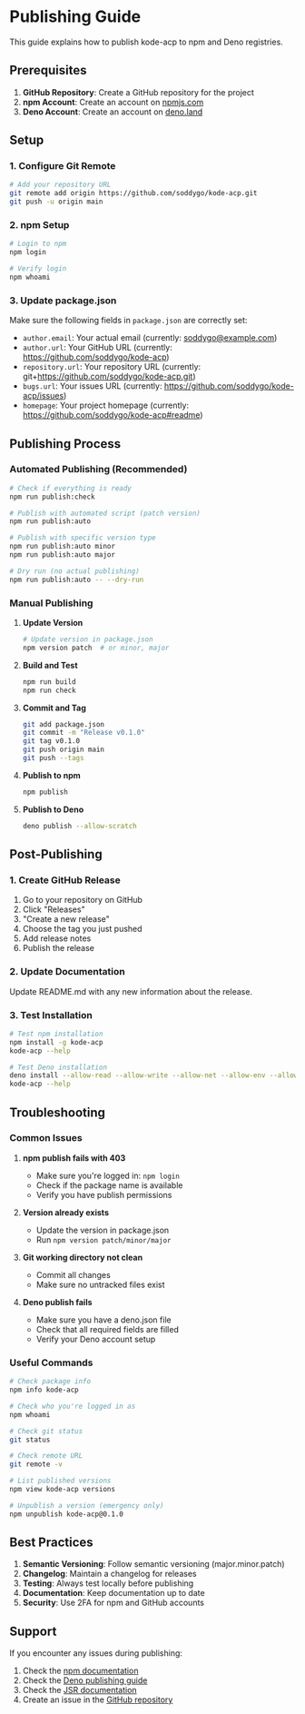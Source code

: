 # Publishing Guide

This guide explains how to publish kode-acp to npm and Deno registries.

## Prerequisites

1. **GitHub Repository**: Create a GitHub repository for the project
2. **npm Account**: Create an account on [npmjs.com](https://www.npmjs.com/)
3. **Deno Account**: Create an account on [deno.land](https://deno.land/)

## Setup

### 1. Configure Git Remote

```bash
# Add your repository URL
git remote add origin https://github.com/soddygo/kode-acp.git
git push -u origin main
```

### 2. npm Setup

```bash
# Login to npm
npm login

# Verify login
npm whoami
```

### 3. Update package.json

Make sure the following fields in `package.json` are correctly set:

- `author.email`: Your actual email (currently: soddygo@example.com)
- `author.url`: Your GitHub URL (currently: https://github.com/soddygo/kode-acp)
- `repository.url`: Your repository URL (currently: git+https://github.com/soddygo/kode-acp.git)
- `bugs.url`: Your issues URL (currently: https://github.com/soddygo/kode-acp/issues)
- `homepage`: Your project homepage (currently: https://github.com/soddygo/kode-acp#readme)

## Publishing Process

### Automated Publishing (Recommended)

```bash
# Check if everything is ready
npm run publish:check

# Publish with automated script (patch version)
npm run publish:auto

# Publish with specific version type
npm run publish:auto minor
npm run publish:auto major

# Dry run (no actual publishing)
npm run publish:auto -- --dry-run
```

### Manual Publishing

1. **Update Version**
   ```bash
   # Update version in package.json
   npm version patch  # or minor, major
   ```

2. **Build and Test**
   ```bash
   npm run build
   npm run check
   ```

3. **Commit and Tag**
   ```bash
   git add package.json
   git commit -m "Release v0.1.0"
   git tag v0.1.0
   git push origin main
   git push --tags
   ```

4. **Publish to npm**
   ```bash
   npm publish
   ```

5. **Publish to Deno**
   ```bash
   deno publish --allow-scratch
   ```

## Post-Publishing

### 1. Create GitHub Release

1. Go to your repository on GitHub
2. Click "Releases"
3. "Create a new release"
4. Choose the tag you just pushed
5. Add release notes
6. Publish the release

### 2. Update Documentation

Update README.md with any new information about the release.

### 3. Test Installation

```bash
# Test npm installation
npm install -g kode-acp
kode-acp --help

# Test Deno installation
deno install --allow-read --allow-write --allow-net --allow-env --allow-run --allow-sys -n kode-acp https://deno.land/x/kode-acp/mod.ts
kode-acp --help
```

## Troubleshooting

### Common Issues

1. **npm publish fails with 403**
   - Make sure you're logged in: `npm login`
   - Check if the package name is available
   - Verify you have publish permissions

2. **Version already exists**
   - Update the version in package.json
   - Run `npm version patch/minor/major`

3. **Git working directory not clean**
   - Commit all changes
   - Make sure no untracked files exist

4. **Deno publish fails**
   - Make sure you have a deno.json file
   - Check that all required fields are filled
   - Verify your Deno account setup

### Useful Commands

```bash
# Check package info
npm info kode-acp

# Check who you're logged in as
npm whoami

# Check git status
git status

# Check remote URL
git remote -v

# List published versions
npm view kode-acp versions

# Unpublish a version (emergency only)
npm unpublish kode-acp@0.1.0
```

## Best Practices

1. **Semantic Versioning**: Follow semantic versioning (major.minor.patch)
2. **Changelog**: Maintain a changelog for releases
3. **Testing**: Always test locally before publishing
4. **Documentation**: Keep documentation up to date
5. **Security**: Use 2FA for npm and GitHub accounts

## Support

If you encounter any issues during publishing:

1. Check the [npm documentation](https://docs.npmjs.com/)
2. Check the [Deno publishing guide](https://deno.land/manual@v1.40.0/publishing)
3. Check the [JSR documentation](https://jsr.io/docs)
4. Create an issue in the [GitHub repository](https://github.com/soddygo/kode-acp/issues)